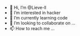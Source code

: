 - 👋 Hi, I’m @Lieve-ll
- 👀 I’m interested in hacker
- 🌱 I’m currently learning code
- 💞️ I’m looking to collaborate on ...
- 📫 How to reach me ...

<!---Liebe-ll/Liebe-ll is a ✨ special ✨ repository because its `README.md` (this file) appears on your GitHub profile.
You can click the Preview link to take a look at your changes.
--->
